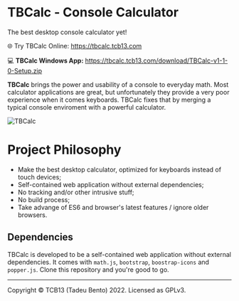 # TBCalc - Console Calculator
The best desktop console calculator yet!

🌐 Try TBCalc Online: https://tbcalc.tcb13.com

💻 **TBCalc Windows App:** https://tbcalc.tcb13.com/download/TBCalc-v1-1-0-Setup.zip
 
**TBCalc** brings the power and usability of a console to everyday math. Most calculator applications are great, but unfortunately they provide a very poor experience when it comes keyboards. TBCalc fixes that by merging a typical console enviroment with a powerful calculator.

![TBCalc](https://cdn.tcb13.com/2022/tbcalc-intro2.gif)

# Project Philosophy

* Make the best desktop calculator, optimized for keyboards instead of touch devices;
* Self-contained web application without external dependencies;
* No tracking and/or other intrusive stuff;
* No build process;
* Take advange of ES6 and browser's latest features / ignore older browsers.

## Dependencies
TBCalc is developed to be a self-contained web application without external dependencies. It comes with `math.js`, `bootstrap`, `boostrap-icons` and `popper.js`. Clone this repository and you're good to go.

________

Copyright © TCB13 (Tadeu Bento) 2022. Licensed as GPLv3.
